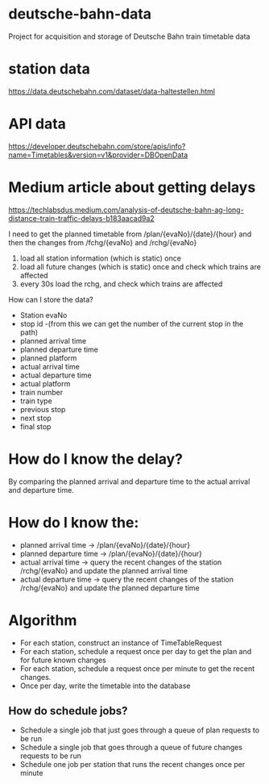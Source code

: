 # deutsche-bahn-data
Project for acquisition and storage of Deutsche Bahn train timetable data

# station data
https://data.deutschebahn.com/dataset/data-haltestellen.html

# API data
https://developer.deutschebahn.com/store/apis/info?name=Timetables&version=v1&provider=DBOpenData

# Medium article about getting delays
https://techlabsdus.medium.com/analysis-of-deutsche-bahn-ag-long-distance-train-traffic-delays-b183aacad9a2

I need to get the planned timetable from /plan/{evaNo}/{date}/{hour}
and then the changes from /fchg/{evaNo} and /rchg/{evaNo}

1. load all station information (which is static) once
2. load all future changes (which is static) once and check which trains are affected
3. every 30s load the rchg, and check which trains are affected

How can I store the data?
* Station evaNo
* stop id -(from this we can get the number of the current stop in the path)
* planned arrival time
* planned departure time
* planned platform
* actual arrival time
* actual departure time
* actual platform
* train number
* train type
* previous stop
* next stop
* final stop

# How do I know the delay?
By comparing the planned arrival and departure time to the actual arrival and departure time.

# How do I know the:
* planned arrival time -> /plan/{evaNo}/{date}/{hour}
* planned departure time -> /plan/{evaNo}/{date}/{hour}
* actual arrival time -> query the recent changes of the station /rchg/{evaNo} and update the planned arrival time
* actual departure time ->  query the recent changes of the station /rchg/{evaNo} and update the planned departure time

# Algorithm
* For each station, construct an instance of TimeTableRequest
* For each station, schedule a request once per day to get the plan and for future known changes
* For each station, schedule a request once per minute to get the recent changes.
* Once per day, write the timetable into the database

## How do schedule jobs?
* Schedule a single job that just goes through a queue of plan requests to be run
* Schedule a single job that goes through a queue of future changes requests to be run
* Schedule one job per station that runs the recent changes once per minute
